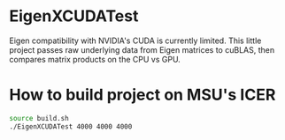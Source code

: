 # EigenXCUDATest
Eigen compatibility with NVIDIA's CUDA is currently limited. This little project passes raw underlying data from Eigen matrices
to cuBLAS, then compares matrix products on the CPU vs GPU.

# How to build project on MSU's ICER
```bash
source build.sh
./EigenXCUDATest 4000 4000 4000
```
